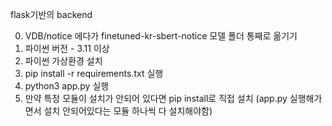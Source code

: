 flask기반의 backend

0. VDB/notice 에다가 finetuned-kr-sbert-notice 모델 폴더 통째로 옮기기
1. 파이썬 버전 - 3.11 이상
2. 파이썬 가상환경 설치
3. pip install -r requirements.txt 실행
4. python3 app.py 실행
5. 만약 특정 모듈이 설치가 안되어 있다면 pip install로 직접 설치 (app.py 실행해가면서 설치 안되어있다는 모듈 하나씩 다 설치해야함)